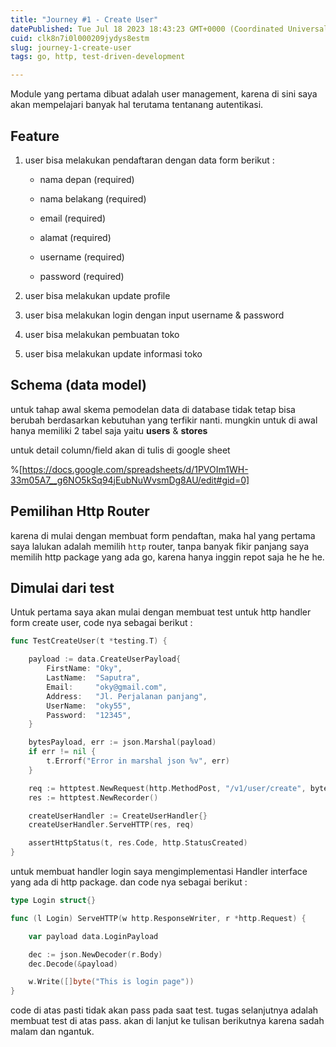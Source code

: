 ```yaml
---
title: "Journey #1 - Create User"
datePublished: Tue Jul 18 2023 18:43:23 GMT+0000 (Coordinated Universal Time)
cuid: clk8n7i0l000209jydys8estm
slug: journey-1-create-user
tags: go, http, test-driven-development

---
```


Module yang pertama dibuat adalah user management, karena di sini saya akan mempelajari banyak hal terutama tentanang autentikasi.

## Feature

1. user bisa melakukan pendaftaran dengan data form berikut :
    
    * nama depan (required)
        
    * nama belakang (required)
        
    * email (required)
        
    * alamat (required)
        
    * username (required)
        
    * password (required)
        
2. user bisa melakukan update profile
    
3. user bisa melakukan login dengan input username & password
    
4. user bisa melakukan pembuatan toko
    
5. user bisa melakukan update informasi toko
    

## Schema (data model)

untuk tahap awal skema pemodelan data di database tidak tetap bisa berubah berdasarkan kebutuhan yang terfikir nanti. mungkin untuk di awal hanya memiliki 2 tabel saja yaitu **users** & **stores**

untuk detail column/field akan di tulis di google sheet

%[https://docs.google.com/spreadsheets/d/1PVOIm1WH-33m05A7__g6NO5kSq94jEubNuWvsmDg8AU/edit#gid=0] 

## Pemilihan Http Router

karena di mulai dengan membuat form pendaftan, maka hal yang pertama saya lalukan adalah memilih `http` router, tanpa banyak fikir panjang saya memilih http package yang ada go, karena hanya inggin repot saja he he he.

## Dimulai dari test

Untuk pertama saya akan mulai dengan membuat test untuk http handler form create user, code nya sebagai berikut :

```go
func TestCreateUser(t *testing.T) {

	payload := data.CreateUserPayload{
		FirstName: "Oky",
		LastName:  "Saputra",
		Email:     "oky@gmail.com",
		Address:   "Jl. Perjalanan panjang",
		UserName:  "oky55",
		Password:  "12345",
	}

	bytesPayload, err := json.Marshal(payload)
	if err != nil {
		t.Errorf("Error in marshal json %v", err)
	}

	req := httptest.NewRequest(http.MethodPost, "/v1/user/create", bytes.NewReader(bytesPayload))
	res := httptest.NewRecorder()

	createUserHandler := CreateUserHandler{}
	createUserHandler.ServeHTTP(res, req)

	assertHttpStatus(t, res.Code, http.StatusCreated)
}
```

untuk membuat handler login saya mengimplementasi Handler interface yang ada di http package. dan code nya sebagai berikut :

```go
type Login struct{}

func (l Login) ServeHTTP(w http.ResponseWriter, r *http.Request) {

	var payload data.LoginPayload

	dec := json.NewDecoder(r.Body)
	dec.Decode(&payload)

	w.Write([]byte("This is login page"))
}
```

code di atas pasti tidak akan pass pada saat test. tugas selanjutnya adalah membuat test di atas pass. akan di lanjut ke tulisan berikutnya karena sadah malam dan ngantuk.